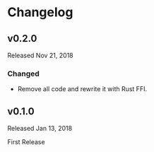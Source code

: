 # Changelog

## v0.2.0

Released Nov 21, 2018

### Changed

- Remove all code and rewrite it with Rust FFI.

## v0.1.0

Released Jan 13, 2018

First Release
